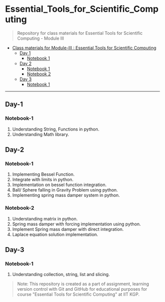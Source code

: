 # Essential_Tools_for_Scientific_Computing

> Repository for class materials for Essential Tools for Scientific Computing - Module III

- [Class materials for Module-III : Essential Tools for Scientific Computing](#Essential_Tools_for_Scientific_Computing)
  - [Day 1](#Day-1)
    - [Notebook 1](#Notebook-1)
  - [Day 2](#Day-2)
    - [Notebook 1](#Notebook-1)
    - [Notebook 2](#Notebook-2)
  - [Day 3](#Day-3)
    - [Notebook 1](#Notebook-1)

---


## Day-1

### Notebook-1
1. Understanding String, Functions in python.
2. Understanding Math library.

## Day-2

### Notebook-1
1. Implementing Bessel Function.
2. Integrate with limits in python.
3. Implementation on bessel function integration.
4. Ball/ Sphere falling in Gravity Problem using python.
5. Implementing spring mass damper system in python.

### Notebook-2
1. Understanding matrix in python.
2. Spring mass damper with forcing implementation using python.
3. Implement Spring mass damper with direct integration.
4. Laplace equation solution implementation.

## Day-3

### Notebook-1
1. Understanding collection, string, list and slicing.

> Note: This repository is created as a part of assignment, learning version control with Git and GitHub for educational purposes for course "Essential Tools for Scientific Computing" at IIT KGP.
